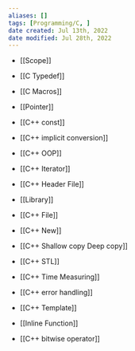 ```yaml
---
aliases: []
tags: [Programming/C, ] 
date created: Jul 13th, 2022
date modified: Jul 28th, 2022
---
```


- [[Scope]]
- [[C Typedef]]
- [[C Macros]]


- [[Pointer]]
- [[C++ const]]
- [[C++ implicit conversion]] 
- [[C++ OOP]]
- [[C++ Iterator]]
- [[C++ Header File]]
- [[Library]] 
- [[C++ File]]
- [[C++ New]]
- [[C++ Shallow copy Deep copy]]
- [[C++ STL]]
- [[C++ Time Measuring]]
- [[C++ error handling]]
- [[C++ Template]]
- [[Inline Function]]
- [[C++ bitwise operator]]